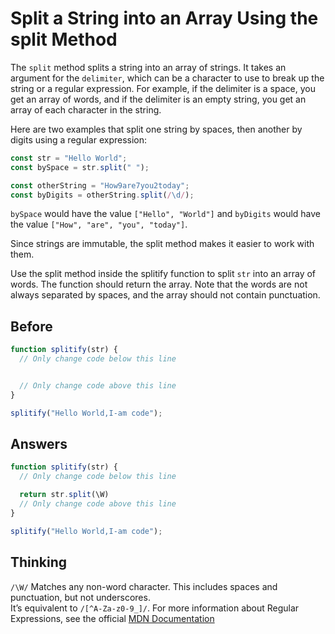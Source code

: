 # Split a String into an Array Using the split Method
The `split` method splits a string into an array of strings. It takes an argument for the `delimiter`, 
which can be a character to use to break up the string or a regular expression. 
For example, if the delimiter is a space, you get an array of words, and if the delimiter is an empty string, you get an array of each character in the string.

Here are two examples that split one string by spaces, then another by digits using a regular expression:
```javascript
const str = "Hello World";
const bySpace = str.split(" ");

const otherString = "How9are7you2today";
const byDigits = otherString.split(/\d/);
```
`bySpace` would have the value `["Hello", "World"]` and `byDigits` would have the value `["How", "are", "you", "today"]`.

Since strings are immutable, the split method makes it easier to work with them.

Use the split method inside the splitify function to split `str` into an array of words. The function should return the array. 
Note that the words are not always separated by spaces, and the array should not contain punctuation.

## Before
```javascript
function splitify(str) {
  // Only change code below this line


  // Only change code above this line
}

splitify("Hello World,I-am code");
```
## Answers
```javascript
function splitify(str) {
  // Only change code below this line

  return str.split(\W)
  // Only change code above this line
}

splitify("Hello World,I-am code");
```
## Thinking
`/\W/` Matches any non-word character. This includes spaces and punctuation, but not underscores.</br> 
It’s equivalent to `/[^A-Za-z0-9_]/`. For more information about Regular Expressions, see the official [MDN Documentation](https://developer.mozilla.org/en-US/docs/Web/JavaScript/Guide/Regular_Expressions) 
